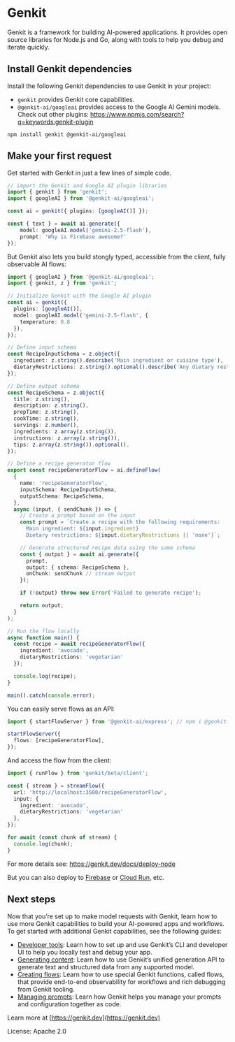 # Genkit

Genkit is a framework for building AI-powered applications. It provides open source libraries for Node.js and Go, along with tools to help you debug and iterate quickly.

## Install Genkit dependencies

Install the following Genkit dependencies to use Genkit in your project:

- `genkit` provides Genkit core capabilities.
- `@genkit-ai/googleai` provides access to the Google AI Gemini models. Check out other plugins: https://www.npmjs.com/search?q=keywords:genkit-plugin

```posix-terminal
npm install genkit @genkit-ai/googleai
```

## Make your first request

Get started with Genkit in just a few lines of simple code.

```ts
// import the Genkit and Google AI plugin libraries
import { genkit } from 'genkit';
import { googleAI } from '@genkit-ai/googleai';

const ai = genkit({ plugins: [googleAI()] });

const { text } = await ai.generate({
    model: googleAI.model('gemini-2.5-flash'),
    prompt: 'Why is Firebase awesome?'
});
```

But Genkit also lets you build stongly typed, accessible from the client, fully observable AI flows:

```ts
import { googleAI } from '@genkit-ai/googleai';
import { genkit, z } from 'genkit';

// Initialize Genkit with the Google AI plugin
const ai = genkit({
  plugins: [googleAI()],
  model: googleAI.model('gemini-2.5-flash', {
    temperature: 0.8
  }),
});

// Define input schema
const RecipeInputSchema = z.object({
  ingredient: z.string().describe('Main ingredient or cuisine type'),
  dietaryRestrictions: z.string().optional().describe('Any dietary restrictions'),
});

// Define output schema
const RecipeSchema = z.object({
  title: z.string(),
  description: z.string(),
  prepTime: z.string(),
  cookTime: z.string(),
  servings: z.number(),
  ingredients: z.array(z.string()),
  instructions: z.array(z.string()),
  tips: z.array(z.string()).optional(),
});

// Define a recipe generator flow
export const recipeGeneratorFlow = ai.defineFlow(
  {
    name: 'recipeGeneratorFlow',
    inputSchema: RecipeInputSchema,
    outputSchema: RecipeSchema,
  },
  async (input, { sendChunk }) => {
    // Create a prompt based on the input
    const prompt = `Create a recipe with the following requirements:
      Main ingredient: ${input.ingredient}
      Dietary restrictions: ${input.dietaryRestrictions || 'none'}`;

    // Generate structured recipe data using the same schema
    const { output } = await ai.generate({
      prompt,
      output: { schema: RecipeSchema },
      onChunk: sendChunk // stream output
    });

    if (!output) throw new Error('Failed to generate recipe');

    return output;
  }
);

// Run the flow locally
async function main() {
  const recipe = await recipeGeneratorFlow({
    ingredient: 'avocado',
    dietaryRestrictions: 'vegetarian'
  });

  console.log(recipe);
}

main().catch(console.error);
```

You can easily serve flows as an API:

```ts
import { startFlowServer } from '@genkit-ai/express'; // npm i @genkit-ai/express

startFlowServer({
  flows: [recipeGeneratorFlow],
});
```
And access the flow from the client:

```ts
import { runFlow } from 'genkit/beta/client';

const { stream } = streamFlow({
  url: 'http://localhost:3500/recipeGeneratorFlow',
  input: {
    ingredient: 'avocado',
    dietaryRestrictions: 'vegetarian'
  },
});

for await (const chunk of stream) {
  console.log(chunk);
}
```

For more details see: https://genkit.dev/docs/deploy-node

But you can also deploy to [Firebase](https://genkit.dev/docs/firebase/) or [Cloud Run](https://genkit.dev/docs/cloud-run/), etc.

## Next steps

Now that you’re set up to make model requests with Genkit, learn how to use more
Genkit capabilities to build your AI-powered apps and workflows. To get started
with additional Genkit capabilities, see the following guides:

- [Developer tools](https://genkit.dev/docs/devtools/): Learn how to set up and use
  Genkit’s CLI and developer UI to help you locally test and debug your app.
- [Generating content](https://genkit.dev/docs/models/): Learn how to use Genkit’s unified
  generation API to generate text and structured data from any supported
  model.
- [Creating flows](https://genkit.dev/docs/flows/): Learn how to use special Genkit
  functions, called flows, that provide end-to-end observability for workflows
  and rich debugging from Genkit tooling.
- [Managing prompts](https://genkit.dev/docs/dotprompt/): Learn how Genkit helps you manage
  your prompts and configuration together as code.

Learn more at [https://genkit.dev](https://genkit.dev)

License: Apache 2.0
